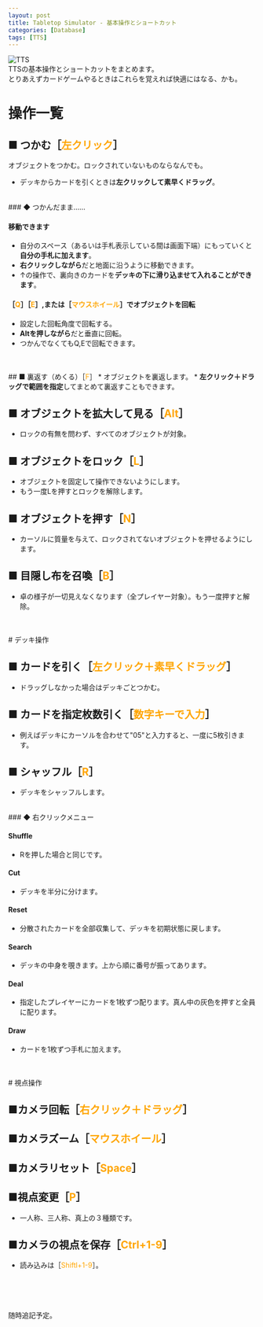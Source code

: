 ```yaml
---
layout: post
title: Tabletop Simulator - 基本操作とショートカット
categories: [Database]
tags: [TTS]
---
```


![TTS](http://routehachi.github.io/Pictures/tts-1.jpg)  
TTSの基本操作とショートカットをまとめます。  
とりあえずカードゲームやるときはこれらを覚えれば快適にはなる、かも。

# 操作一覧

## ■ つかむ［<font color="Orange">左クリック</font>］　
オブジェクトをつかむ。ロックされていないものならなんでも。  
* デッキからカードを引くときは<b>左クリックして素早くドラッグ</b>。  

<br />
### ◆ つかんだまま……

#### 移動できます
* 自分のスペース（あるいは手札表示している間は画面下端）にもっていくと<b>自分の手札に加えます</b>。
* <b>右クリックしながら</b>だと地面に沿うように移動できます。
* ↑の操作で、裏向きのカードを<b>デッキの下に滑り込ませて入れることができます</b>。

#### ［<font color="Orange">Q</font>］［<font color="Orange">E</font>］,または［<font color="Orange">マウスホイール</font>］でオブジェクトを回転
* 設定した回転角度で回転する。
* <b>Altを押しながら</b>だと垂直に回転。
* つかんでなくてもQ,Eで回転できます。  

<br />
<br />
## ■ 裏返す（めくる）［<font color="Orange">F</font>］
* オブジェクトを裏返します。
* <b>左クリック＋ドラッグで範囲を指定</b>してまとめて裏返すこともできます。

## ■ オブジェクトを拡大して見る［<font color="Orange">Alt</font>］
* ロックの有無を問わず、すべてのオブジェクトが対象。

## ■ オブジェクトをロック［<font color="Orange">L</font>］
* オブジェクトを固定して操作できないようにします。
* もう一度Lを押すとロックを解除します。

## ■ オブジェクトを押す［<font color="Orange">N</font>］
* カーソルに質量を与えて、ロックされてないオブジェクトを押せるようにします。

## ■ 目隠し布を召喚［<font color="Orange">B</font>］
* 卓の様子が一切見えなくなります（全プレイヤー対象）。もう一度押すと解除。

<br />
<br />
# デッキ操作

## ■ カードを引く［<font color="Orange">左クリック＋素早くドラッグ</font>］
* ドラッグしなかった場合はデッキごとつかむ。

## ■ カードを指定枚数引く［<font color="Orange">数字キーで入力</font>］
* 例えばデッキにカーソルを合わせて"05"と入力すると、一度に5枚引きます。

## ■ シャッフル［<font color="Orange">R</font>］
* デッキをシャッフルします。  

<br />
### ◆ 右クリックメニュー  

#### Shuffle
* Rを押した場合と同じです。

#### Cut
* デッキを半分に分けます。

#### Reset
* 分散されたカードを全部収集して、デッキを初期状態に戻します。

#### Search
* デッキの中身を覗きます。上から順に番号が振ってあります。

#### Deal
* 指定したプレイヤーにカードを1枚ずつ配ります。真ん中の灰色を押すと全員に配ります。

#### Draw
* カードを1枚ずつ手札に加えます。  

<br />
<br />
# 視点操作

## ■カメラ回転［<font color="Orange">右クリック＋ドラッグ</font>］

## ■カメラズーム［<font color="Orange">マウスホイール</font>］

## ■カメラリセット［<font color="Orange">Space</font>］

## ■視点変更［<font color="Orange">P</font>］
* 一人称、三人称、真上の３種類です。

## ■カメラの視点を保存［<font color="Orange">Ctrl+1-9</font>］
* 読み込みは［<font color="Orange">Shiftl+1-9</font>］。

<br />
<br />
<br />
<br />
随時追記予定。